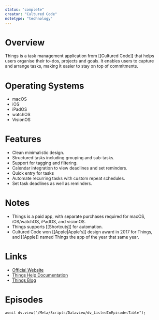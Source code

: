 ```yaml
---
status: "complete"
creator: "Cultured Code"
notetype: "technology"
---
```

# Overview
Things is a task management application from [[Cultured Code]] that helps users organise their to-dos, projects and goals. It enables users to capture and arrange tasks, making it easier to stay on top of commitments.

# Operating Systems
- macOS
- iOS
- iPadOS
- watchOS
- VisionOS

# Features
- Clean minimalistic design.
- Structured tasks including grouping and sub-tasks.
- Support for tagging and filtering.
- Calendar integration to view deadlines and set reminders.
- Quick entry for tasks
- Automate recurring tasks with custom repeat schedules.
- Set task deadlines as well as reminders.

# Notes
- Things is a paid app, with separate purchases required for macOS, iOS/watchOS, iPadOS, and visionOS.
- Things supports [[Shortcuts]] for automation.
- Cultured Code won [[Apple|Apple's]] design award in 2017 for Things, and [[Apple]] named Things the app of the year that same year.

# Links
- [Official Website](https://culturedcode.com/things/)
- [Things Help Documentation](https://culturedcode.com/things/support/)
- [Things Blog](https://culturedcode.com/things/blog/)

# Episodes
```dataviewjs
await dv.view("/Meta/Scripts/Dataview/dv_ListedInEpisodesTable");
```
